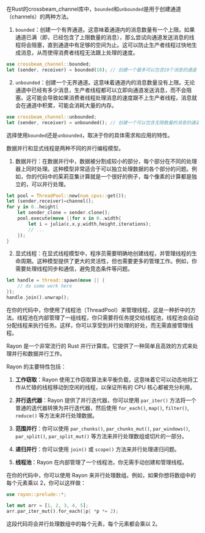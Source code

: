 在Rust的crossbeam_channel库中，`bounded`和`unbounded`是用于创建通道（channels）的两种方法。

1. `bounded`：创建一个有界通道。这意味着通道内的消息数量有一个上限。如果通道已满（即，已经包含了上限数量的消息），那么尝试向通道发送消息的线程将会阻塞，直到通道中有足够的空间为止。这可以防止生产者线程过快地生成消息，从而使得消费者线程无法跟上处理的速度。

```rust
use crossbeam_channel::bounded;
let (sender, receiver) = bounded(10); // 创建一个最多可以包含10个消息的通道
```

2. `unbounded`：创建一个无界通道。这意味着通道内的消息数量没有上限。无论通道中已经有多少消息，生产者线程都可以立即向通道发送消息，而不会阻塞。这可能会导致如果消费者线程处理消息的速度跟不上生产者线程，消息就会在通道中积累，可能会消耗大量的内存。

```rust
use crossbeam_channel::unbounded;
let (sender, receiver) = unbounded(); // 创建一个可以包含无限数量的消息的通道
```

选择使用`bounded`还是`unbounded`，取决于你的具体需求和应用的特性。


数据并行和显式线程是两种不同的并行编程模型。

1. 数据并行：在数据并行中，数据被分割成较小的部分，每个部分在不同的处理器上同时处理。这种模型非常适合于可以独立处理数据的各个部分的问题。例如，你的代码中的茱莉亚集计算就是一个很好的例子，每个像素的计算都是独立的，可以并行处理。

```rust
let pool = ThreadPool::new(num_cpus::get());
let (sender,receiver)=channel();
for y in 0..height{
    let sender_clone = sender.clone();
    pool.execute(move ||for x in 0..width{
        let i = julia(c,x,y,width,height,iterations);
        // ...
    });
}
```

2. 显式线程：在显式线程模型中，程序员需要明确地创建线程，并管理线程的生命周期。这种模型提供了更大的灵活性，但也需要更多的管理工作。例如，你需要处理线程同步和通信，避免竞态条件等问题。

```rust
let handle = thread::spawn(move || {
    // do some work here
});
handle.join().unwrap();
```

在你的代码中，你使用了线程池（ThreadPool）来管理线程，这是一种折中的方法。线程池在内部管理了一组线程，你只需要将任务提交给线程池，线程池会自动分配线程来执行任务。这样，你可以享受到并行处理的好处，而无需直接管理线程。


Rayon 是一个非常流行的 Rust 并行计算库。它提供了一种简单且高效的方式来处理并行和数据并行工作。

Rayon 的主要特性包括：

1. **工作窃取**：Rayon 使用工作窃取算法来平衡负载，这意味着它可以动态地将工作从忙碌的线程移动到空闲的线程，以保证所有的 CPU 核心都被充分利用。

2. **并行迭代器**：Rayon 提供了并行迭代器，你可以使用 `par_iter()` 方法将一个普通的迭代器转换为并行迭代器，然后使用 `for_each()`, `map()`, `filter()`, `reduce()` 等方法来并行处理数据。

3. **范围并行**：你可以使用 `par_chunks()`, `par_chunks_mut()`, `par_windows()`, `par_split()`, `par_split_mut()` 等方法来并行处理数组或切片的一部分。

4. **递归并行**：你可以使用 `join()` 或 `scope()` 方法来并行处理递归问题。

5. **线程池**：Rayon 在内部管理了一个线程池，你无需手动创建和管理线程。

在你的代码中，你可以使用 Rayon 来并行处理数组。例如，如果你想将数组中的每个元素乘以 2，你可以这样做：

```rust
use rayon::prelude::*;

let mut arr = [1, 2, 3, 4, 5];
arr.par_iter_mut().for_each(|p| *p *= 2);
```

这段代码将会并行处理数组中的每个元素，每个元素都会乘以 2。